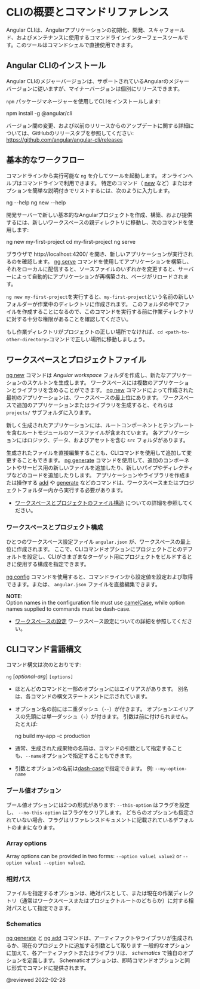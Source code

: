 # CLIの概要とコマンドリファレンス

Angular CLIは、Angularアプリケーションの初期化、開発、スキャフォールド、およびメンテナンスに使用するコマンドラインインターフェースツールです。このツールはコマンドシェルで直接使用できます。

## Angular CLIのインストール

Angular CLIのメジャーバージョンは、サポートされているAngularのメジャーバージョンに従いますが、マイナーバージョンは個別にリリースできます。

`npm` パッケージマネージャーを使用してCLIをインストールします:

<code-example format="shell" language="shell">

npm install -g &commat;angular/cli<aio-angular-dist-tag class="pln"></aio-angular-dist-tag>

</code-example>

バージョン間の変更、および以前のリリースからのアップデートに関する詳細については、GitHubのリリースタブを参照してください: https://github.com/angular/angular-cli/releases

## 基本的なワークフロー

コマンドラインから実行可能な `ng` を介してツールを起動します。
オンラインヘルプはコマンドラインで利用できます。
特定のコマンド（ [new](cli/new) など）またはオプションを簡単な説明付きでリストするには、次のように入力します。

<code-example format="shell" language="shell">

ng --help
ng new --help

</code-example>

開発サーバーで新しい基本的なAngularプロジェクトを作成、構築、および提供するには、新しいワークスペースの親ディレクトリに移動し、次のコマンドを使用します:

<code-example format="shell" language="shell">

ng new my-first-project
cd my-first-project
ng serve

</code-example>

ブラウザで http://localhost:4200/ を開き、新しいアプリケーションが実行されるのを確認します。
[ng serve](cli/serve) コマンドを使用してアプリケーションを構築し、それをローカルに配信すると、ソースファイルのいずれかを変更すると、サーバーによって自動的にアプリケーションが再構築され、ページがリロードされます。

<div class="alert is-helpful">

`ng new my-first-project`を実行すると、`my-first-project`という名前の新しいフォルダーが作業中のディレクトリに作成されます。
このフォルダの中でファイルを作成することになるので、このコマンドを実行する前に作業ディレクトリに対する十分な権限があることを確認してください。

もし作業ディレクトリがプロジェクトの正しい場所でなければ、`cd <path-to-other-directory>`コマンドで正しい場所に移動しましょう。

</div>

## ワークスペースとプロジェクトファイル

[ng new](cli/new) コマンドは *Angular workspace* フォルダを作成し、新たなアプリケーションのスケルトンを生成します。
ワークスペースには複数のアプリケーションとライブラリを含めることができます。
[ng new](cli/new) コマンドによって作成された最初のアプリケーションは、ワークスペースの最上位にあります。
ワークスペースで追加のアプリケーションまたはライブラリを生成すると、それらは `projects/` サブフォルダに入ります。

新しく生成されたアプリケーションには、ルートコンポーネントとテンプレートを含むルートモジュールのソースファイルが含まれています。
各アプリケーションにはロジック、データ、およびアセットを含む `src` フォルダがあります。

生成されたファイルを直接編集することも、CLIコマンドを使用して追加して変更することもできます。
[ng generate](cli/generate) コマンドを使用して、追加のコンポーネントやサービス用の新しいファイルを追加したり、新しいパイプやディレクティブなどのコードを追加したりします。
アプリケーションやライブラリを作成または操作する [add](cli/add) や [generate](cli/generate) などのコマンドは、ワークスペースまたはプロジェクトフォルダー内から実行する必要があります。

*   [ワークスペースとプロジェクトのファイル構造](guide/file-structure) についての詳細を参照してください。

### ワークスペースとプロジェクト構成

ひとつのワークスペース設定ファイル `angular.json` が、ワークスペースの最上位に作成されます。
ここで、CLIコマンドオプションにプロジェクトごとのデフォルトを設定し、CLIがさまざまなターゲット用にプロジェクトをビルドするときに使用する構成を指定できます。

[ng config](cli/config) コマンドを使用すると、コマンドラインから設定値を設定および取得できます。または、 `angular.json` ファイルを直接編集できます。

<div class="alert is-helpful">

**NOTE**: <br />
Option names in the configuration file must use [camelCase](guide/glossary#case-types), while option names supplied to commands must be dash-case.

</div>

*   [ワークスペースの設定](guide/workspace-config) ワークスペース設定についての詳細を参照してください。

## CLIコマンド言語構文

コマンド構文は次のとおりです:

`ng` *<command-name>* *<required-arg>* [*optional-arg*] `[options]`

*   ほとんどのコマンドと一部のオプションにはエイリアスがあります。
    別名は、各コマンドの構文ステートメントに示されています。

*   オプション名の前には二重ダッシュ（`--`）が付きます。
    オプションエイリアスの先頭には単一ダッシュ（`-`）が付きます。
    引数は前に付けられません。
    たとえば: 
    
    <code-example format="shell" language="shell">

    ng build my-app -c production

    </code-example>

*   通常、生成された成果物の名前は、コマンドの引数として指定することも、`--name`オプションで指定することもできます。

*   引数とオプションの名前は[dash-case](guide/glossary#case-types)で指定できます。
    例: `--my-option-name`

### ブール値オプション

ブール値オプションには2つの形式があります: `--this-option` はフラグを設定し、 `--no-this-option` はフラグをクリアします。
どちらのオプションも指定されていない場合、フラグはリファレンスドキュメントに記載されているデフォルトのままになります。

### Array options

Array options can be provided in two forms: `--option value1 value2` or `--option value1 --option value2`.

### 相対パス

ファイルを指定するオプションは、絶対パスとして、または現在の作業ディレクトリ（通常はワークスペースまたはプロジェクトルートのどちらか）に対する相対パスとして指定できます。

### Schematics

[ng generate](cli/generate) と [ng add](cli/add) コマンドは、アーティファクトやライブラリが生成されるか、現在のプロジェクトに追加する引数として取ります
一般的なオプションに加えて、各アーティファクトまたはライブラリは、 *schematics* で独自のオプションを定義します。
Schematicオプションは、即時コマンドオプションと同じ形式でコマンドに提供されます。

<!-- links -->

<!-- external links -->

<!-- end links -->

@reviewed 2022-02-28
